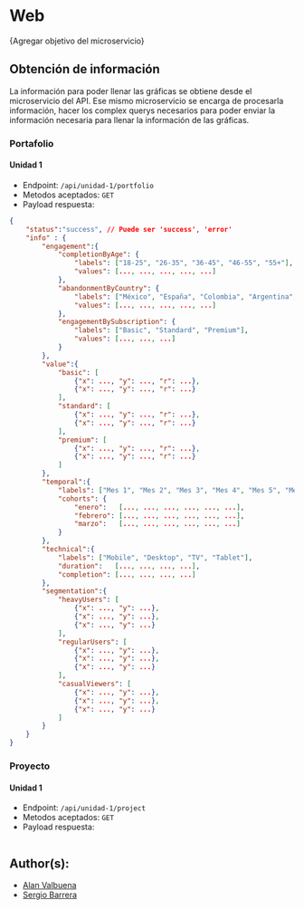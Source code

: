 # Web

{Agregar objetivo del microservicio}

## Obtención de información
La información para poder llenar las gráficas se obtiene desde el microservicio del API. Ese mismo microservicio se encarga de procesarla información, hacer los complex querys necesarios para poder enviar la información necesaria para llenar la información de las gráficas.

### Portafolio
#### Unidad 1
* Endpoint: `/api/unidad-1/portfolio`
* Metodos aceptados: `GET`
* Payload respuesta:
``` json
{
    "status":"success", // Puede ser 'success', 'error'
    "info" : {
        "engagement":{
            "completionByAge": {
                "labels": ["18-25", "26-35", "36-45", "46-55", "55+"],
                "values": [..., ..., ..., ..., ...]
            },
            "abandonmentByCountry": {
                "labels": ["México", "España", "Colombia", "Argentina", "Chile"],
                "values": [..., ..., ..., ..., ...]
            },
            "engagementBySubscription": {
                "labels": ["Basic", "Standard", "Premium"],
                "values": [..., ..., ...]
            }
        },
        "value":{
            "basic": [
                {"x": ..., "y": ..., "r": ...}, 
                {"x": ..., "y": ..., "r": ...}
            ],
            "standard": [
                {"x": ..., "y": ..., "r": ...},
                {"x": ..., "y": ..., "r": ...}
            ],
            "premium": [
                {"x": ..., "y": ..., "r": ...},
                {"x": ..., "y": ..., "r": ...}
            ]
        },
        "temporal":{
            "labels": ["Mes 1", "Mes 2", "Mes 3", "Mes 4", "Mes 5", "Mes 6"],
            "cohorts": {
                "enero":   [..., ..., ..., ..., ..., ...],
                "febrero": [..., ..., ..., ..., ..., ...],
                "marzo":   [..., ..., ..., ..., ..., ...]
            }
        },
        "technical":{
            "labels": ["Mobile", "Desktop", "TV", "Tablet"],
            "duration":   [..., ..., ..., ...],
            "completion": [..., ..., ..., ...]
        },
        "segmentation":{
            "heavyUsers": [
                {"x": ..., "y": ...},
                {"x": ..., "y": ...},
                {"x": ..., "y": ...}
            ],
            "regularUsers": [
                {"x": ..., "y": ...},
                {"x": ..., "y": ...},
                {"x": ..., "y": ...}
            ],
            "casualViewers": [
                {"x": ..., "y": ...},
                {"x": ..., "y": ...},
                {"x": ..., "y": ...}
            ]
        }
    }
}
```

### Proyecto
#### Unidad 1
* Endpoint: `/api/unidad-1/project`
* Metodos aceptados: `GET`
* Payload respuesta:
``` json
```

## Author(s):
* [Alan Valbuena](https://github.com/AlanVAal)
* [Sergio Barrera](https://github.com/S3RG10-B4RR3R4)